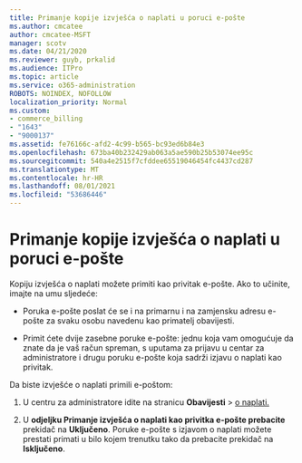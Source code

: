 ```yaml
---
title: Primanje kopije izvješća o naplati u poruci e-pošte
ms.author: cmcatee
author: cmcatee-MSFT
manager: scotv
ms.date: 04/21/2020
ms.reviewer: guyb, prkalid
ms.audience: ITPro
ms.topic: article
ms.service: o365-administration
ROBOTS: NOINDEX, NOFOLLOW
localization_priority: Normal
ms.custom:
- commerce_billing
- "1643"
- "9000137"
ms.assetid: fe76166c-afd2-4c99-b565-bc93ed6b84e3
ms.openlocfilehash: 673ba40b232429ab063a5ae590b25b53074ee95c
ms.sourcegitcommit: 540a4e2515f7cfddee65519046454fc4437cd287
ms.translationtype: MT
ms.contentlocale: hr-HR
ms.lasthandoff: 08/01/2021
ms.locfileid: "53686446"
---
```

# <a name="receive-copy-of-your-billing-statement-in-email"></a>Primanje kopije izvješća o naplati u poruci e-pošte

Kopiju izvješća o naplati možete primiti kao privitak e-pošte. Ako to učinite, imajte na umu sljedeće:
  
- Poruka e-pošte poslat će se i na primarnu i na zamjensku adresu e-pošte za svaku osobu navedenu kao primatelj obavijesti.

- Primit ćete dvije zasebne poruke e-pošte: jednu koja vam omogućuje da znate da je vaš račun spreman, s uputama za prijavu u centar za administratore i drugu poruku e-pošte koja sadrži izjavu o naplati kao privitak.

Da biste izvješće o naplati primili e-poštom:
  
1. U centru za administratore idite na stranicu **Obavijesti** \> [o naplati.](https://go.microsoft.com/fwlink/p/?linkid=853212)

2. U **odjeljku Primanje izvješća o naplati kao privitka e-pošte prebacite** prekidač na **Uključeno**. Poruke e-pošte s izjavom o naplati možete prestati primati u bilo kojem trenutku tako da prebacite prekidač na **Isključeno**.